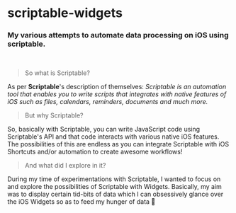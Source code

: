 # scriptable-widgets
### My various attempts to automate data processing on iOS using scriptable.
<br>

> So what is Scriptable?

As per **Scriptable**'s description of themselves: _Scriptable is an automation tool that enables you to write scripts that integrates with native features of iOS such as files, calendars, reminders, documents and much more._

> But why Scriptable?

So, basically with Scriptable, you can write JavaScript code using Scriptable's API and that code interacts with various native iOS features. 
The possibilities of this are endless as you can integrate Scriptable with iOS Shortcuts and/or automation to create awesome workflows!

> And what did I explore in it?

During my time of experimentations with Scriptable, I wanted to focus on and explore the possibilities of Scriptable with Widgets.
Basically, my aim was to display certain tid-bits of data which I can obsessively glance over the iOS Widgets so as to feed my hunger of data :rofl:
